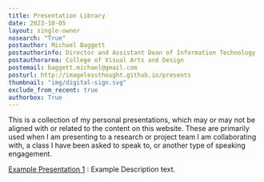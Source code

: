 ```yaml
---
title: Presentation Library
date: 2023-10-05
layout: single-owner
nosearch: "True"
postauthor: Michael Baggett
postauthorinfo: Director and Assistant Dean of Information Technology
postauthorarea: College of Visual Arts and Design
postemail: baggett.michael@gmail.com
posturl: http://imagelessthought.github.io/presents 
thumbnail: "img/digital-sign.svg"
exclude_from_recent: true
authorbox: True
---
```

This is a collection of my personal presentations, which may or may not be aligned with or related to the content on this website.  These are primarily used when I am presenting to a research or project team I am collaborating with, a class I have been asked to speak to, or another type of speaking engagement.  

[Example Presentation 1](/presents/sub 'Example Presentation 1') : Example Description text.

